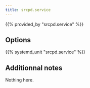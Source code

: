 ```yaml
---
title: srcpd.service
---
```


{{% provided_by "srcpd.service" %}}

## Options

{{% systemd_unit "srcpd.service" %}}

## Additionnal notes

Nothing here.
